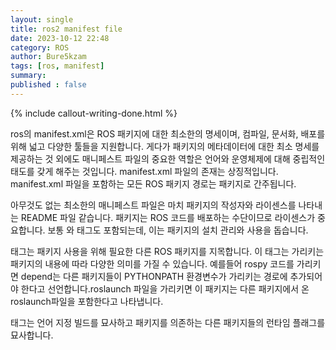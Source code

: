 ```yaml
---
layout: single
title: ros2 manifest file
date: 2023-10-12 22:48
category: ROS
author: Bure5kzam
tags: [ros, manifest]
summary:
published : false
---
```


{% include callout-writing-done.html %}

ros의 manifest.xml은 ROS 패키지에 대한 최소한의 명세이며, 컴파일, 문서화, 배포를 위해 넓고 다양한 툴들을 지원합니다. 게다가 패키지의 메타데이터에 대한 최소 명세를 제공하는 것 외에도 매니페스트 파일의 중요한 역할은 언어와 운영체제에 대해 중립적인 태도를 갖게 해주는 것입니다. manifest.xml 파일의 존재는 상징적입니다. manifest.xml 파일을 포함하는 모든 ROS 패키지 경로는 패키지로 간주됩니다.

아무것도 없는 최소한의 매니페스트 파일은 마치 패키지의 작성자와 라이센스를 나타내는 README 파일 같습니다. 패키지는 ROS 코드를 배포하는 수단이므로 라이센스가 중요합니다. 보통 <depend>와 <export> 태그도 포함되는데, 이는 패키지의 설치 관리와 사용을 돕습니다.

<depend> 태그는 패키지 사용을 위해 필요한 다른 ROS 패키지를 지목합니다. 이 태그는 가리키는 패키지의 내용에 따라 다양한 의미를 가질 수 있습니다. 예를들어 rospy 코드를 가리키면 depend는 다른 패키지들이 PYTHONPATH 환경변수가 가리키는 경로에 추가되어야 한다고 선언합니다.roslaunch 파일을 가리키면 이 패키지는 다른 패키지에서 온 roslaunch파일을 포함한다고 나타냅니다.

<export> 태그는 언어 지정 빌드를 묘사하고 패키지를 의존하는 다른 패키지들의 런타임 플래그를 묘사합니다.
